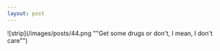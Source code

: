 ```yaml
---
layout: post
---
```


![strip](/images/posts/44.png ""Get some drugs or don't, I mean, I don't care"")
